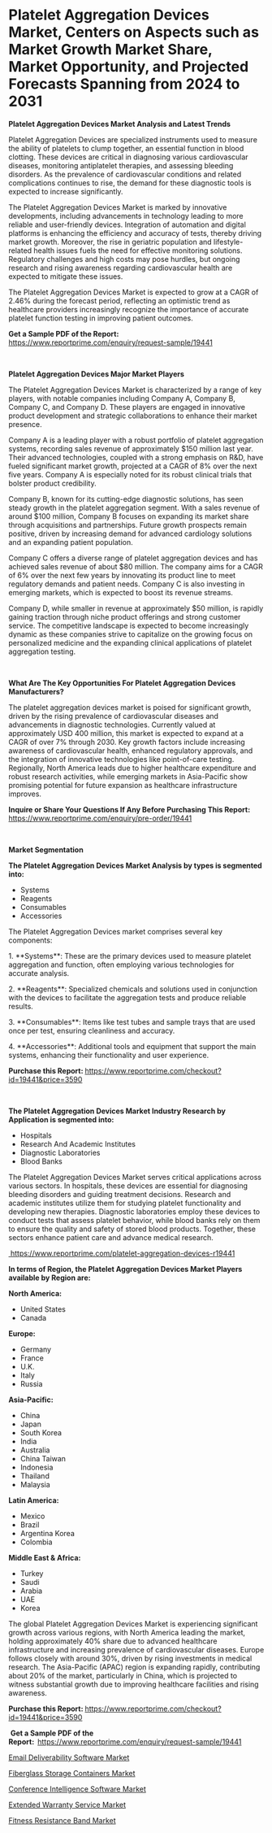 <p><h1>Platelet Aggregation Devices Market, Centers on Aspects such as Market Growth Market Share, Market Opportunity, and Projected Forecasts Spanning from 2024 to 2031</h1></p><p><strong>Platelet Aggregation Devices Market Analysis and Latest Trends</strong></p>
<p><p>Platelet Aggregation Devices are specialized instruments used to measure the ability of platelets to clump together, an essential function in blood clotting. These devices are critical in diagnosing various cardiovascular diseases, monitoring antiplatelet therapies, and assessing bleeding disorders. As the prevalence of cardiovascular conditions and related complications continues to rise, the demand for these diagnostic tools is expected to increase significantly.</p><p>The Platelet Aggregation Devices Market is marked by innovative developments, including advancements in technology leading to more reliable and user-friendly devices. Integration of automation and digital platforms is enhancing the efficiency and accuracy of tests, thereby driving market growth. Moreover, the rise in geriatric population and lifestyle-related health issues fuels the need for effective monitoring solutions. Regulatory challenges and high costs may pose hurdles, but ongoing research and rising awareness regarding cardiovascular health are expected to mitigate these issues.</p><p>The Platelet Aggregation Devices Market is expected to grow at a CAGR of 2.46% during the forecast period, reflecting an optimistic trend as healthcare providers increasingly recognize the importance of accurate platelet function testing in improving patient outcomes.</p></p>
<p><strong>Get a Sample PDF of the Report:&nbsp;</strong> <a href="https://www.reportprime.com/enquiry/request-sample/19441?utm_campaign=100&utm_medium=2&utm_source=Github&utm_content=ia&utm_term=23112024&utm_id=platelet-aggregation-devices">https://www.reportprime.com/enquiry/request-sample/19441</a></p>
<p>&nbsp;</p>
<p><strong>Platelet Aggregation Devices Major Market Players</strong></p>
<p><p>The Platelet Aggregation Devices Market is characterized by a range of key players, with notable companies including Company A, Company B, Company C, and Company D. These players are engaged in innovative product development and strategic collaborations to enhance their market presence. </p><p>Company A is a leading player with a robust portfolio of platelet aggregation systems, recording sales revenue of approximately $150 million last year. Their advanced technologies, coupled with a strong emphasis on R&D, have fueled significant market growth, projected at a CAGR of 8% over the next five years. Company A is especially noted for its robust clinical trials that bolster product credibility.</p><p>Company B, known for its cutting-edge diagnostic solutions, has seen steady growth in the platelet aggregation segment. With a sales revenue of around $100 million, Company B focuses on expanding its market share through acquisitions and partnerships. Future growth prospects remain positive, driven by increasing demand for advanced cardiology solutions and an expanding patient population.</p><p>Company C offers a diverse range of platelet aggregation devices and has achieved sales revenue of about $80 million. The company aims for a CAGR of 6% over the next few years by innovating its product line to meet regulatory demands and patient needs. Company C is also investing in emerging markets, which is expected to boost its revenue streams.</p><p>Company D, while smaller in revenue at approximately $50 million, is rapidly gaining traction through niche product offerings and strong customer service. The competitive landscape is expected to become increasingly dynamic as these companies strive to capitalize on the growing focus on personalized medicine and the expanding clinical applications of platelet aggregation testing.</p></p>
<p>&nbsp;</p>
<p><strong>What Are The Key Opportunities For Platelet Aggregation Devices Manufacturers?</strong></p>
<p><p>The platelet aggregation devices market is poised for significant growth, driven by the rising prevalence of cardiovascular diseases and advancements in diagnostic technologies. Currently valued at approximately USD 400 million, this market is expected to expand at a CAGR of over 7% through 2030. Key growth factors include increasing awareness of cardiovascular health, enhanced regulatory approvals, and the integration of innovative technologies like point-of-care testing. Regionally, North America leads due to higher healthcare expenditure and robust research activities, while emerging markets in Asia-Pacific show promising potential for future expansion as healthcare infrastructure improves.</p></p>
<p><strong>Inquire or Share Your Questions If Any Before Purchasing This Report:</strong> <a href="https://www.reportprime.com/enquiry/pre-order/19441?utm_campaign=100&utm_medium=2&utm_source=Github&utm_content=ia&utm_term=23112024&utm_id=platelet-aggregation-devices">https://www.reportprime.com/enquiry/pre-order/19441</a></p>
<p>&nbsp;</p>
<p><strong>Market Segmentation</strong></p>
<p><strong>The Platelet Aggregation Devices Market Analysis by types is segmented into:</strong></p>
<p><ul><li>Systems</li><li>Reagents</li><li>Consumables</li><li>Accessories</li></ul></p>
<p><p>The Platelet Aggregation Devices market comprises several key components: </p><p>1. **Systems**: These are the primary devices used to measure platelet aggregation and function, often employing various technologies for accurate analysis. </p><p>2. **Reagents**: Specialized chemicals and solutions used in conjunction with the devices to facilitate the aggregation tests and produce reliable results.</p><p>3. **Consumables**: Items like test tubes and sample trays that are used once per test, ensuring cleanliness and accuracy.</p><p>4. **Accessories**: Additional tools and equipment that support the main systems, enhancing their functionality and user experience.</p></p>
<p><strong>Purchase this Report:&nbsp;</strong><a href="https://www.reportprime.com/checkout?id=19441&price=3590&utm_campaign=100&utm_medium=2&utm_source=Github&utm_content=ia&utm_term=23112024&utm_id=platelet-aggregation-devices">https://www.reportprime.com/checkout?id=19441&price=3590</a></p>
<p>&nbsp;</p>
<p><strong>The Platelet Aggregation Devices Market Industry Research by Application is segmented into:</strong></p>
<p><ul><li>Hospitals</li><li>Research And Academic Institutes</li><li>Diagnostic Laboratories</li><li>Blood Banks</li></ul></p>
<p><p>The Platelet Aggregation Devices Market serves critical applications across various sectors. In hospitals, these devices are essential for diagnosing bleeding disorders and guiding treatment decisions. Research and academic institutes utilize them for studying platelet functionality and developing new therapies. Diagnostic laboratories employ these devices to conduct tests that assess platelet behavior, while blood banks rely on them to ensure the quality and safety of stored blood products. Together, these sectors enhance patient care and advance medical research.</p></p>
<p><a href="https://www.reportprime.com/platelet-aggregation-devices-r19441?utm_campaign=100&utm_medium=2&utm_source=Github&utm_content=ia&utm_term=23112024&utm_id=platelet-aggregation-devices">&nbsp;https://www.reportprime.com/platelet-aggregation-devices-r19441</a></p>
<p><strong>In terms of Region, the Platelet Aggregation Devices Market Players available by Region are:</strong></p>
<p>
    <p> <strong> North America: </strong>
        <ul>
            <li>United States</li>
            <li>Canada</li>
        </ul>
        </p> 
    <p> <strong> Europe: </strong>
        <ul>
            <li>Germany</li>
            <li>France</li>
            <li>U.K.</li>
            <li>Italy</li>
            <li>Russia</li>
        </ul>
        </p> 
    <p> <strong> Asia-Pacific: </strong>
        <ul>
            <li>China</li>
            <li>Japan</li>
            <li>South Korea</li>
            <li>India</li>
            <li>Australia</li>
            <li>China Taiwan</li>
            <li>Indonesia</li>
            <li>Thailand</li>
            <li>Malaysia</li>
        </ul>
        </p> 
    <p> <strong> Latin America: </strong>
        <ul>
            <li>Mexico</li>
            <li>Brazil</li>
            <li>Argentina Korea</li>
            <li>Colombia</li>
        </ul>
        </p> 
    <p> <strong> Middle East & Africa: </strong>
        <ul>
            <li>Turkey</li>
            <li>Saudi</li>
            <li>Arabia</li>
            <li>UAE</li>
            <li>Korea</li>
        </ul>
    </p>
    </p>
<p><p>The global Platelet Aggregation Devices Market is experiencing significant growth across various regions, with North America leading the market, holding approximately 40% share due to advanced healthcare infrastructure and increasing prevalence of cardiovascular diseases. Europe follows closely with around 30%, driven by rising investments in medical research. The Asia-Pacific (APAC) region is expanding rapidly, contributing about 20% of the market, particularly in China, which is projected to witness substantial growth due to improving healthcare facilities and rising awareness.</p></p>
<p><strong>Purchase this Report: </strong><a href="https://www.reportprime.com/checkout?id=19441&price=3590&utm_campaign=100&utm_medium=2&utm_source=Github&utm_content=ia&utm_term=23112024&utm_id=platelet-aggregation-devices">https://www.reportprime.com/checkout?id=19441&price=3590</a></p>
<p>&nbsp;<strong>Get a Sample PDF of the Report:&nbsp;&nbsp;</strong><a href="https://www.reportprime.com/enquiry/request-sample/19441?utm_campaign=100&utm_medium=2&utm_source=Github&utm_content=ia&utm_term=23112024&utm_id=platelet-aggregation-devices">https://www.reportprime.com/enquiry/request-sample/19441</a></p>
<p><strong></strong></p>
<p><p><a href="https://issuu.com/reportprime-2/docs/email-deliverability-software-marke_b83953474ec5c2?utm_campaign=100&utm_medium=2&utm_source=Github&utm_content=ia&utm_term=23112024&utm_id=platelet-aggregation-devices">Email Deliverability Software Market</a></p><p><a href="https://www.linkedin.com/pulse/fiberglass-storage-containers-industry-research-covering-u08me?utm_campaign=100&utm_medium=2&utm_source=Github&utm_content=ia&utm_term=23112024&utm_id=platelet-aggregation-devices">Fiberglass Storage Containers Market</a></p><p><a href="https://issuu.com/reportprime-2/docs/conference-intelligence-software-ma_9ddb0f74e3312b?utm_campaign=100&utm_medium=2&utm_source=Github&utm_content=ia&utm_term=23112024&utm_id=platelet-aggregation-devices">Conference Intelligence Software Market</a></p><p><a href="https://www.linkedin.com/pulse/current-state-extended-warranty-service-market-size-y0upf?utm_campaign=100&utm_medium=2&utm_source=Github&utm_content=ia&utm_term=23112024&utm_id=platelet-aggregation-devices">Extended Warranty Service Market</a></p><p><a href="https://www.linkedin.com/pulse/fitness-resistance-band-value-chain-analysis-from-raw-uthre?utm_campaign=100&utm_medium=2&utm_source=Github&utm_content=ia&utm_term=23112024&utm_id=platelet-aggregation-devices">Fitness Resistance Band Market</a></p></p>